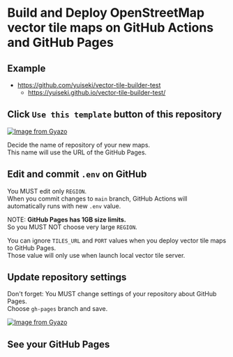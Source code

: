 # Build and Deploy OpenStreetMap vector tile maps on GitHub Actions and GitHub Pages

## Example

- https://github.com/yuiseki/vector-tile-builder-test
  - https://yuiseki.github.io/vector-tile-builder-test/

## Click `Use this template` button of this repository

[![Image from Gyazo](https://i.gyazo.com/961462b0a684ae3fe8b862d67b9cc1d2.png)](https://gyazo.com/961462b0a684ae3fe8b862d67b9cc1d2)

Decide the name of repository of your new maps.  
This name will use the URL of the GitHub Pages.

## Edit and commit `.env` on GitHub

You MUST edit only `REGION`.  
When you commit changes to `main` branch, GitHub Actions will automatically runs with new `.env` value.

NOTE: **GitHub Pages has 1GB size limits.**  
So you MUST NOT choose very large `REGION`.

You can ignore `TILES_URL` and `PORT` values when you deploy vector tile maps to GitHub Pages.  
Those value will only use when launch local vector tile server.

## Update repository settings

Don't forget: You MUST change settings of your repository about GitHub Pages.  
Choose `gh-pages` branch and save.

[![Image from Gyazo](https://i.gyazo.com/6632ad1298122502b18cfc4d151b330a.png)](https://gyazo.com/6632ad1298122502b18cfc4d151b330a)

## See your GitHub Pages
